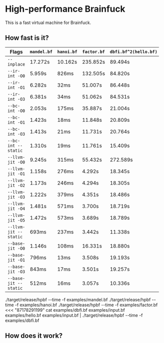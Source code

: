 # High-performance Brainfuck

This is a fast virtual machine for Brainfuck.

## How fast is it?

| Flags                 | `mandel.bf` | `hanoi.bf` | `factor.bf` | `dbfi.bf^2(hello.bf)` |
|-----------------------|-------------|------------|-------------|-----------------------|
| `--inplace`           |     17.272s |    10.162s |    235.852s |               89.494s |
| `--ir-int -O0`        |      5.959s |      826ms |    132.505s |               84.820s |
| `--ir-int -O1`        |      6.282s |       32ms |     51.007s |               86.448s |
| `--ir-int -O3`        |      6.381s |       34ms |     51.062s |               84.531s |
| `--bc-int -O0`        |      2.053s |      175ms |     35.887s |               21.004s |
| `--bc-int -O1`        |      1.423s |       18ms |     11.848s |               20.809s |
| `--bc-int -O3`        |      1.413s |       21ms |     11.731s |               20.764s |
| `--bc-int --static`   |      1.310s |       19ms |     11.761s |               15.409s |
| `--llvm-jit -O0`      |      9.245s |      315ms |     55.432s |              272.589s |
| `--llvm-jit -O1`      |      1.158s |      276ms |      4.292s |               18.345s |
| `--llvm-jit -O2`      |      1.173s |      246ms |      4.294s |               18.305s |
| `--llvm-jit -O3`      |      1.222s |      379ms |      4.351s |               18.486s |
| `--llvm-jit -O4`      |      1.481s |      571ms |      3.700s |               18.719s |
| `--llvm-jit -O5`      |      1.472s |      573ms |      3.689s |               18.789s |
| `--llvm-jit --static` |       693ms |      237ms |      3.442s |               11.338s |
| `--base-jit -O0`      |      1.146s |      108ms |     16.331s |               18.880s |
| `--base-jit -O1`      |       796ms |       13ms |      3.508s |               19.193s |
| `--base-jit -O3`      |       843ms |       17ms |      3.501s |               19.257s |
| `--base-jit --static` |       512ms |       16ms |      3.057s |               10.336s |

./target/release/hpbf --time -f examples/mandel.bf <Flags>
./target/release/hpbf --time -f examples/hanoi.bf <Flags>
./target/release/hpbf --time -f examples/factor.bf <Flags> <<< "87178291199"
cat examples/dbfi.bf examples/input.bf examples/hello.bf examples/input.bf | ./target/release/hpbf --time -f examples/dbfi.bf <Flags>

## How does it work?


